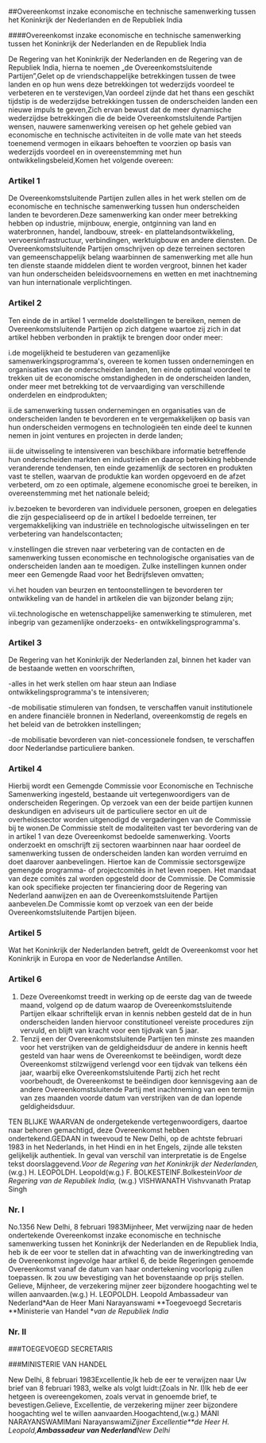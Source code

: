 <meta http-equiv='Content-Type' content='text/html; charset=utf-8' />

##Overeenkomst inzake economische en technische samenwerking tussen het Koninkrijk der Nederlanden en de Republiek India

####Overeenkomst inzake economische en technische samenwerking tussen het Koninkrijk der Nederlanden en de Republiek India

De Regering van het Koninkrijk der Nederlanden en de Regering van de Republiek India, hierna te noemen „de Overeenkomstsluitende Partijen”,Gelet op de vriendschappelijke betrekkingen tussen de twee landen en op hun wens deze betrekkingen tot wederzijds voordeel te verbeteren en te verstevigen,Van oordeel zijnde dat het thans een geschikt tijdstip is de wederzijdse betrekkingen tussen de onderscheiden landen een nieuwe impuls te geven,Zich ervan bewust dat de meer dynamische wederzijdse betrekkingen die de beide Overeenkomstsluitende Partijen wensen, nauwere samenwerking vereisen op het gehele gebied van economische en technische activiteiten in de volle mate van het steeds toenemend vermogen in eikaars behoeften te voorzien op basis van wederzijds voordeel en in overeenstemming met hun ontwikkelingsbeleid,Komen het volgende overeen:

### Artikel  1  

De Overeenkomstsluitende Partijen zullen alles in het werk stellen om de economische en technische samenwerking tussen hun onderscheiden landen te bevorderen.Deze samenwerking kan onder meer betrekking hebben op industrie, mijnbouw, energie, ontginning van land en waterbronnen, handel, landbouw, streek- en plattelandsontwikkeling, vervoersinfrastructuur, verbindingen, werktuigbouw en andere diensten. De Overeenkomstsluitende Partijen omschrijven op deze terreinen sectoren van gemeenschappelijk belang waarbinnen de samenwerking met alle hun ten dienste staande middelen dient te worden vergroot, binnen het kader van hun onderscheiden beleidsvoornemens en wetten en met inachtneming van hun internationale verplichtingen.

### Artikel  2  

Ten einde de in artikel 1 vermelde doelstellingen te bereiken, nemen de Overeenkomstsluitende Partijen op zich datgene waartoe zij zich in dat artikel hebben verbonden in praktijk te brengen door onder meer:

i.de mogelijkheid te bestuderen van gezamenlijke samenwerkingsprogramma's, overeen te komen tussen ondernemingen en organisaties van de onderscheiden landen, ten einde optimaal voordeel te trekken uit de economische omstandigheden in de onderscheiden landen, onder meer met betrekking tot de vervaardiging van verschillende onderdelen en eindprodukten;

ii.de samenwerking tussen ondernemingen en organisaties van de onderscheiden landen te bevorderen en te vergemakkelijken op basis van hun onderscheiden vermogens en technologieën ten einde deel te kunnen nemen in joint ventures en projecten in derde landen;

iii.de uitwisseling te intensiveren van beschikbare informatie betreffende hun onderscheiden markten en industrieën en daarop betrekking hebbende veranderende tendensen, ten einde gezamenlijk de sectoren en produkten vast te stellen, waarvan de produktie kan worden opgevoerd en de afzet verbeterd, om zo een optimale, algemene economische groei te bereiken, in overeenstemming met het nationale beleid;

iv.bezoeken te bevorderen van individuele personen, groepen en delegaties die zijn gespecialiseerd op de in artikel I bedoelde terreinen, ter vergemakkelijking van industriële en technologische uitwisselingen en ter verbetering van handelscontacten;

v.instellingen die streven naar verbetering van de contacten en de samenwerking tussen economische en technologische organisaties van de onderscheiden landen aan te moedigen. Zulke instellingen kunnen onder meer een Gemengde Raad voor het Bedrijfsleven omvatten;

vi.het houden van beurzen en tentoonstellingen te bevorderen ter ontwikkeling van de handel in artikelen die van bijzonder belang zijn;

vii.technologische en wetenschappelijke samenwerking te stimuleren, met inbegrip van gezamenlijke onderzoeks- en ontwikkelingsprogramma's.

### Artikel  3  

De Regering van het Koninkrijk der Nederlanden zal, binnen het kader van de bestaande wetten en voorschriften,

-alles in het werk stellen om haar steun aan Indiase ontwikkelingsprogramma's te intensiveren;

-de mobilisatie stimuleren van fondsen, te verschaffen vanuit institutionele en andere financiële bronnen in Nederland, overeenkomstig de regels en het beleid van de betrokken instellingen;

-de mobilisatie bevorderen van niet-concessionele fondsen, te verschaffen door Nederlandse particuliere banken.

### Artikel  4  

Hierbij wordt een Gemengde Commissie voor Economische en Technische Samenwerking ingesteld, bestaande uit vertegenwoordigers van de onderscheiden Regeringen. Op verzoek van een der beide partijen kunnen deskundigen en adviseurs uit de particuliere sector en uit de overheidssector worden uitgenodigd de vergaderingen van de Commissie bij te wonen.De Commissie stelt de modaliteiten vast ter bevordering van de in artikel 1 van deze Overeenkomst bedoelde samenwerking. Voorts onderzoekt en omschrijft zij sectoren waarbinnen naar haar oordeel de samenwerking tussen de onderscheiden landen kan worden verruimd en doet daarover aanbevelingen. Hiertoe kan de Commissie sectorsgewijze gemengde programma- of projectcomités in het leven roepen. Het mandaat van deze comités zal worden opgesteld door de Commissie. De Commissie kan ook specifieke projecten ter financiering door de Regering van Nederland aanwijzen en aan de Overeenkomstsluitende Partijen aanbevelen.De Commissie komt op verzoek van een der beide Overeenkomstsluitende Partijen bijeen.

### Artikel  5  

Wat het Koninkrijk der Nederlanden betreft, geldt de Overeenkomst voor het Koninkrijk in Europa en voor de Nederlandse Antillen.

### Artikel  6  

1. Deze Overeenkomst treedt in werking op de eerste dag van de tweede maand, volgend op de datum waarop de Overeenkomstsluitende Partijen elkaar schriftelijk ervan in kennis nebben gesteld dat de in hun onderscheiden landen hiervoor constitutioneel vereiste procedures zijn vervuld, en blijft van kracht voor een tijdvak van 5 jaar.
2. Tenzij een der Overeenkomstsluitende Partijen ten minste zes maanden voor het verstrijken van de geldigheidsduur de andere in kennis heeft gesteld van haar wens de Overeenkomst te beëindigen, wordt deze Overeenkomst stilzwijgend verlengd voor een tijdvak van telkens één jaar, waarbij elke Overeenkomstsluitende Partij zich het recht voorbehoudt, de Overeenkomst te beëindigen door kennisgeving aan de andere Overeenkomstsluitende Partij met inachtneming van een termijn van zes maanden voorde datum van verstrijken van de dan lopende geldigheidsduur.

TEN BLIJKE WAARVAN de ondergetekende vertegenwoordigers, daartoe naar behoren gemachtigd, deze Overeenkomst hebben ondertekend.GEDAAN in tweevoud te New Delhi, op de achtste februari 1983 in het Nederlands, in het Hindi en in het Engels, zijnde alle teksten gelijkelijk authentiek. In geval van verschil van interpretatie is de Engelse tekst doorslaggevend.*Voor de Regering van het Koninkrijk der Nederlanden,*(w.g.) H. LEOPOLDH. Leopold(w.g.) F. BOLKESTEINF.Bolkestein*Voor de Regering van de Republiek India,* (w.g.) VISHWANATH Vishvvanath Pratap Singh

### Nr.  I  

No.1356 New Delhi, 8 februari 1983Mijnheer, Met verwijzing naar de heden ondertekende Overeenkomst inzake economische en technische samenwerking tussen het Koninkrijk der Nederlanden en de Republiek India, heb ik de eer voor te stellen dat in afwachting van de inwerkingtreding van de Overeenkomst ingevolge haar artikel 6, de beide Regeringen genoemde Overeenkomst vanaf de datum van haar ondertekening voorlopig zullen toepassen. Ik zou uw bevestiging van het bovenstaande op prijs stellen. Gelieve, Mijnheer, de verzekering mijner zeer bijzondere hoogachting wel te willen aanvaarden.(w.g.) H. LEOPOLDH. Leopold Ambassadeur van Nederland*Aan de Heer Mani Narayanswami **Toegevoegd Secretaris **Ministerie van Handel **van de Republiek India*

### Nr.  II  

###TOEGEVOEGD SECRETARIS

###MINISTERIE VAN HANDEL

New Delhi, 8 februari 1983Excellentie,Ik heb de eer te verwijzen naar Uw brief van 8 februari 1983, welke als volgt luidt:(Zoals in Nr. I)Ik heb de eer hetgeen is overeengekomen, zoals vervat in genoemde brief, te bevestigen.Gelieve, Excellentie, de verzekering mijner zeer bijzondere hoogachting wel te willen aanvaarden.Hoogachtend,(w.g.) MANI NARAYANSWAMIMani Narayanswami*Zijner Excellentie**de Heer H. Leopold,**Ambassadeur van Nederland**New Delhi*
